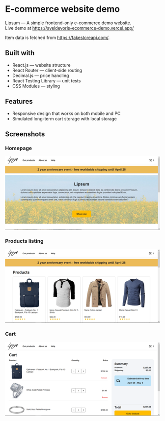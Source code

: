# E-commerce website demo

Lipsum — A simple frontend-only e-commerce demo website.  
Live demo at https://sveldevorls-ecommerce-demo.vercel.app/  

Item data is fetched from https://fakestoreapi.com/.  

## Built with
- React.js — website structure
- React Router — client-side routing
- Decimal.js — price handling
- React Testing Library — unit tests
- CSS Modules — styling

## Features
- Responsive design that works on both mobile and PC
- Simulated long-term cart storage with local storage

## Screenshots
### Homepage
![Homepage](https://github.com/Sveldevorls/ecommerce-demo/blob/main/screenshots/sRadzmNrlP.jpg)

### Products listing
![Products](https://github.com/Sveldevorls/ecommerce-demo/blob/main/screenshots/Uz59uoXftm.png)

### Cart
![Cart](https://github.com/Sveldevorls/ecommerce-demo/blob/main/screenshots/5P2095L3pt.png)
